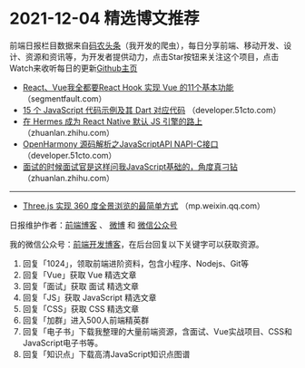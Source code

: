 # 2021-12-04 精选博文推荐

前端日报栏目数据来自[码农头条](https://toutiao.qdkfweb.cn/)（我开发的爬虫），每日分享前端、移动开发、设计、资源和资讯等，为开发者提供动力，点击Star按钮来关注这个项目，点击Watch来收听每日的更新[Github主页](https://github.com/kujian/frontendDaily)
* [React、Vue我全都要React Hook 实现 Vue 的11个基本功能](https://segmentfault.com/a/1190000041056865) （segmentfault.com）
* [15 个 JavaScript 代码示例及其 Dart 对应代码](https://developer.51cto.com/art/202112/693666.htm) （developer.51cto.com）
* [在 Hermes 成为 React Native 默认 JS 引擎的路上](https://zhuanlan.zhihu.com/p/440738845) （zhuanlan.zhihu.com）
* [OpenHarmony 源码解析之JavaScriptAPI NAPI-C接口](https://developer.51cto.com/art/202112/693626.htm) （developer.51cto.com）
* [面试的时候面试官是这样问我JavaScript基础的，角度真刁钻](https://zhuanlan.zhihu.com/p/440818696) （zhuanlan.zhihu.com）

***
* [Three.js 实现 360 度全景浏览的最简单方式](https://mp.weixin.qq.com/s?__biz=Mzg3OTYzMDkzMg==&mid=2247486716&idx=1&sn=00a0605541164e6677633accb8086c2f) （mp.weixin.qq.com）

日报维护作者：[前端博客](https://qdkfweb.cn/) 、 [微博](http://weibo.com/kujian) 和 [微信公众号](https://open.weixin.qq.com/qr/code?username=caibaojian_com)

我的微信公众号：[前端开发博客](https://open.weixin.qq.com/qr/code?username=caibaojian_com)，在后台回复以下关键字可以获取资源。

1. 回复「1024」，领取前端进阶资料，包含小程序、Nodejs、Git等
2. 回复「Vue」获取 Vue 精选文章
3. 回复「面试」获取 面试 精选文章
4. 回复「JS」获取 JavaScript 精选文章
5. 回复「CSS」获取 CSS 精选文章
6. 回复「加群」进入500人前端精英群
7. 回复「电子书」下载我整理的大量前端资源，含面试、Vue实战项目、CSS和JavaScript电子书等。
8. 回复「知识点」下载高清JavaScript知识点图谱